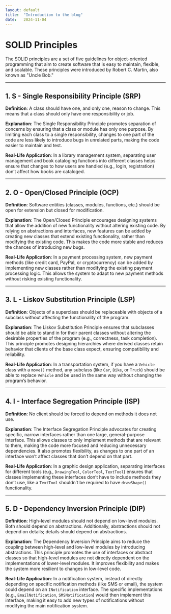 ```yaml
---
layout: default
title:  "Introduction to the blog"
date:   2024-11-04
---
```


# SOLID Principles

The SOLID principles are a set of five guidelines for object-oriented programming that aim to create software that is easy to maintain, flexible, and scalable. These principles were introduced by Robert C. Martin, also known as "Uncle Bob."

---

## 1. **S - Single Responsibility Principle (SRP)**

**Definition**: A class should have one, and only one, reason to change. This means that a class should only have one responsibility or job.

**Explanation**: The Single Responsibility Principle promotes separation of concerns by ensuring that a class or module has only one purpose. By limiting each class to a single responsibility, changes to one part of the code are less likely to introduce bugs in unrelated parts, making the code easier to maintain and test.

**Real-Life Application**: In a library management system, separating user management and book cataloging functions into different classes helps ensure that changes to how users are handled (e.g., login, registration) don’t affect how books are cataloged.

---

## 2. **O - Open/Closed Principle (OCP)**

**Definition**: Software entities (classes, modules, functions, etc.) should be open for extension but closed for modification.

**Explanation**: The Open/Closed Principle encourages designing systems that allow the addition of new functionality without altering existing code. By relying on abstractions and interfaces, new features can be added by creating new classes that extend existing functionality, rather than modifying the existing code. This makes the code more stable and reduces the chances of introducing new bugs.

**Real-Life Application**: In a payment processing system, new payment methods (like credit card, PayPal, or cryptocurrency) can be added by implementing new classes rather than modifying the existing payment processing logic. This allows the system to adapt to new payment methods without risking existing functionality.

---

## 3. **L - Liskov Substitution Principle (LSP)**

**Definition**: Objects of a superclass should be replaceable with objects of a subclass without affecting the functionality of the program.

**Explanation**: The Liskov Substitution Principle ensures that subclasses should be able to stand in for their parent classes without altering the desirable properties of the program (e.g., correctness, task completion). This principle promotes designing hierarchies where derived classes retain behavior that clients of the base class expect, ensuring compatibility and reliability.

**Real-Life Application**: In a transportation system, if you have a `Vehicle` class with a `move()` method, any subclass (like `Car`, `Bike`, or `Truck`) should be able to replace `Vehicle` and be used in the same way without changing the program’s behavior.

---

## 4. **I - Interface Segregation Principle (ISP)**

**Definition**: No client should be forced to depend on methods it does not use.

**Explanation**: The Interface Segregation Principle advocates for creating specific, narrow interfaces rather than one large, general-purpose interface. This allows classes to only implement methods that are relevant to them, making the code more focused and reducing unnecessary dependencies. It also promotes flexibility, as changes to one part of an interface won’t affect classes that don’t depend on that part.

**Real-Life Application**: In a graphic design application, separating interfaces for different tools (e.g., `DrawingTool`, `ColorTool`, `TextTool`) ensures that classes implementing these interfaces don’t have to include methods they don’t use, like a `TextTool` shouldn’t be required to have `drawShape()` functionality.

---

## 5. **D - Dependency Inversion Principle (DIP)**

**Definition**: High-level modules should not depend on low-level modules. Both should depend on abstractions. Additionally, abstractions should not depend on details; details should depend on abstractions.

**Explanation**: The Dependency Inversion Principle aims to reduce the coupling between high-level and low-level modules by introducing abstractions. This principle promotes the use of interfaces or abstract classes so that high-level modules are not directly dependent on the implementations of lower-level modules. It improves flexibility and makes the system more resilient to changes in low-level code.

**Real-Life Application**: In a notification system, instead of directly depending on specific notification methods (like SMS or email), the system could depend on an `INotification` interface. The specific implementations (e.g., `EmailNotification`, `SMSNotification`) would then implement this interface, making it easy to add new types of notifications without modifying the main notification system.
